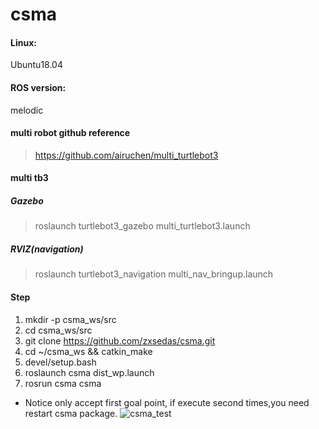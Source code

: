 # csma

#### Linux:
Ubuntu18.04

#### ROS version:
melodic

#### multi robot github reference
> https://github.com/airuchen/multi_turtlebot3

#### multi tb3
##### Gazebo
 > roslaunch turtlebot3_gazebo multi_turtlebot3.launch

##### RVIZ(navigation)
> roslaunch turtlebot3_navigation multi_nav_bringup.launch


#### Step
1. mkdir -p csma_ws/src
2. cd csma_ws/src
3. git clone https://github.com/zxsedas/csma.git
4. cd ~/csma_ws && catkin_make
5. devel/setup.bash
6. roslaunch csma dist_wp.launch
7. rosrun csma csma

- Notice only accept first goal point, if execute second times,you need restart csma package.
![csma_test](https://user-images.githubusercontent.com/56986643/139579138-20b01229-bf19-48f9-8d37-17ba8a708999.gif)
